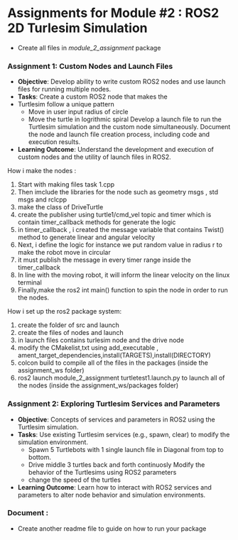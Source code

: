 # Assignments for Module #2 : ROS2 2D Turlesim Simulation
- Create all files in *module_2_assignment* package

### Assignment 1: Custom Nodes and Launch Files
- **Objective**: Develop ability to write custom ROS2 nodes and use launch files for running multiple nodes.
- **Tasks**:
Create a custom ROS2 node that makes the
- Turtlesim follow a unique pattern
    - Move in user input radius of circle
    - Move the turtle in logrithmic spiral
Develop a launch file to run the Turtlesim simulation and the custom node simultaneously.
Document the node and launch file creation process, including code and execution results.
- **Learning Outcome**: Understand the development and execution of custom nodes and the utility of launch files in ROS2.

How i make the nodes :
1. Start with making files task 1.cpp
2. Then imclude the libraries for the node such as geometry msgs , std msgs and rclcpp
3. make the class of DriveTurtle
4. create the publisher using turtle1/cmd_vel topic and timer which is contain timer_callback methods for generate the logic
5. in timer_callback , i created the message variable that contains Twist() method to generate linear and angular velocity
6. Next, i define the logic for instance we put random value in radius r to make the robot move in circular
7. it must publish the message in every timer range inside the timer_callback
8. In line with the moving robot, it will inform the linear velocity on the linux terminal
7. Finally,make the ros2 int main() function to spin the node in order to run the nodes.

How i set up the ros2 package system:
1. create the folder of src and launch
2. create the files of nodes and launch
3. in launch files contains turlesim node and the drive node
4. modify the CMakelist,txt using add_executable , ament_target_dependencies,install(TARGETS),install(DIRECTORY)
5. colcon build to compile all of the files in the packages (inside the assignment_ws folder)
6. ros2 launch module_2_assignment turtletest1.launch.py to launch all of the nodes (inside the assignment_ws/packages folder)
 


### Assignment 2: Exploring Turtlesim Services and Parameters
- **Objective**: Concepts of services and parameters in ROS2 using the Turtlesim simulation.
- **Tasks**:
Use existing Turtlesim services (e.g., spawn, clear) to modify the simulation environment.
    - Spawn 5 Turtlebots with 1 single launch file in Diagonal from top to bottom.
    - Drive middle 3 turtles back and forth continuosly
Modify the behavior of the Turtlesims using ROS2 parameters
    - change the speed of the turtles
- **Learning Outcome**: Learn how to interact with ROS2 services and parameters to alter node behavior and simulation environments.

### Document :
- Create another readme file to guide on how to run your package